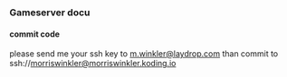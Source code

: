 ### Gameserver docu


#### commit code

please send me your ssh key to m.winkler@laydrop.com
than commit to ssh://morriswinkler@morriswinkler.koding.io
